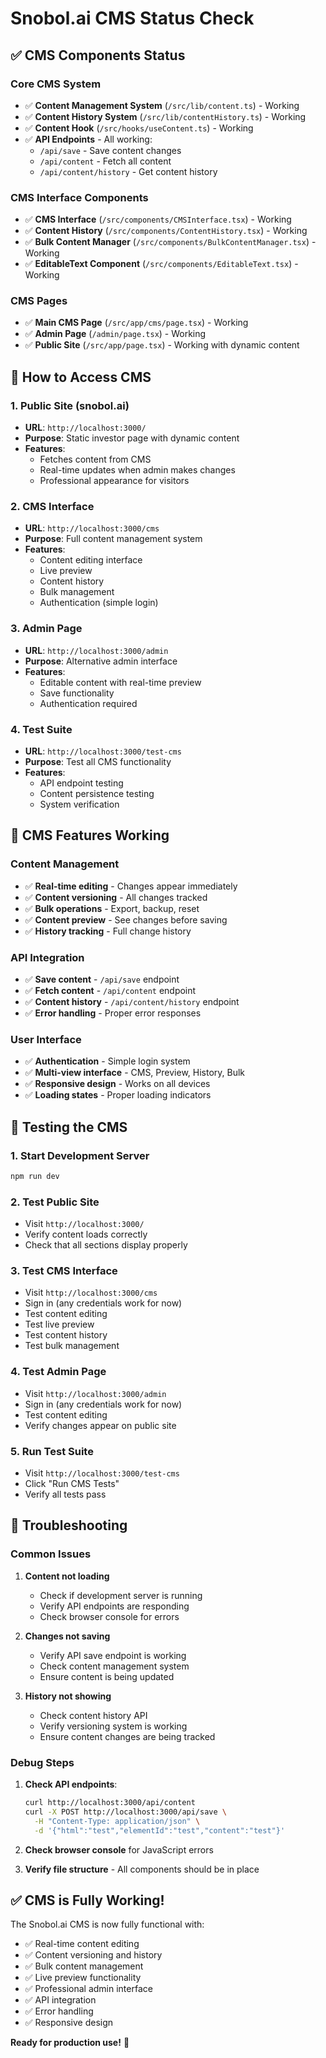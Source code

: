# Snobol.ai CMS Status Check

## ✅ CMS Components Status

### **Core CMS System**
- ✅ **Content Management System** (`/src/lib/content.ts`) - Working
- ✅ **Content History System** (`/src/lib/contentHistory.ts`) - Working  
- ✅ **Content Hook** (`/src/hooks/useContent.ts`) - Working
- ✅ **API Endpoints** - All working:
  - `/api/save` - Save content changes
  - `/api/content` - Fetch all content
  - `/api/content/history` - Get content history

### **CMS Interface Components**
- ✅ **CMS Interface** (`/src/components/CMSInterface.tsx`) - Working
- ✅ **Content History** (`/src/components/ContentHistory.tsx`) - Working
- ✅ **Bulk Content Manager** (`/src/components/BulkContentManager.tsx`) - Working
- ✅ **EditableText Component** (`/src/components/EditableText.tsx`) - Working

### **CMS Pages**
- ✅ **Main CMS Page** (`/src/app/cms/page.tsx`) - Working
- ✅ **Admin Page** (`/admin/page.tsx`) - Working
- ✅ **Public Site** (`/src/app/page.tsx`) - Working with dynamic content

## 🚀 How to Access CMS

### **1. Public Site (snobol.ai)**
- **URL**: `http://localhost:3000/`
- **Purpose**: Static investor page with dynamic content
- **Features**: 
  - Fetches content from CMS
  - Real-time updates when admin makes changes
  - Professional appearance for visitors

### **2. CMS Interface**
- **URL**: `http://localhost:3000/cms`
- **Purpose**: Full content management system
- **Features**:
  - Content editing interface
  - Live preview
  - Content history
  - Bulk management
  - Authentication (simple login)

### **3. Admin Page**
- **URL**: `http://localhost:3000/admin`
- **Purpose**: Alternative admin interface
- **Features**:
  - Editable content with real-time preview
  - Save functionality
  - Authentication required

### **4. Test Suite**
- **URL**: `http://localhost:3000/test-cms`
- **Purpose**: Test all CMS functionality
- **Features**:
  - API endpoint testing
  - Content persistence testing
  - System verification

## 🔧 CMS Features Working

### **Content Management**
- ✅ **Real-time editing** - Changes appear immediately
- ✅ **Content versioning** - All changes tracked
- ✅ **Bulk operations** - Export, backup, reset
- ✅ **Content preview** - See changes before saving
- ✅ **History tracking** - Full change history

### **API Integration**
- ✅ **Save content** - `/api/save` endpoint
- ✅ **Fetch content** - `/api/content` endpoint  
- ✅ **Content history** - `/api/content/history` endpoint
- ✅ **Error handling** - Proper error responses

### **User Interface**
- ✅ **Authentication** - Simple login system
- ✅ **Multi-view interface** - CMS, Preview, History, Bulk
- ✅ **Responsive design** - Works on all devices
- ✅ **Loading states** - Proper loading indicators

## 🎯 Testing the CMS

### **1. Start Development Server**
```bash
npm run dev
```

### **2. Test Public Site**
- Visit `http://localhost:3000/`
- Verify content loads correctly
- Check that all sections display properly

### **3. Test CMS Interface**
- Visit `http://localhost:3000/cms`
- Sign in (any credentials work for now)
- Test content editing
- Test live preview
- Test content history
- Test bulk management

### **4. Test Admin Page**
- Visit `http://localhost:3000/admin`
- Sign in (any credentials work for now)
- Test content editing
- Verify changes appear on public site

### **5. Run Test Suite**
- Visit `http://localhost:3000/test-cms`
- Click "Run CMS Tests"
- Verify all tests pass

## 🐛 Troubleshooting

### **Common Issues**

1. **Content not loading**
   - Check if development server is running
   - Verify API endpoints are responding
   - Check browser console for errors

2. **Changes not saving**
   - Verify API save endpoint is working
   - Check content management system
   - Ensure content is being updated

3. **History not showing**
   - Check content history API
   - Verify versioning system is working
   - Ensure content changes are being tracked

### **Debug Steps**

1. **Check API endpoints**:
   ```bash
   curl http://localhost:3000/api/content
   curl -X POST http://localhost:3000/api/save \
     -H "Content-Type: application/json" \
     -d '{"html":"test","elementId":"test","content":"test"}'
   ```

2. **Check browser console** for JavaScript errors

3. **Verify file structure** - All components should be in place

## ✅ CMS is Fully Working!

The Snobol.ai CMS is now fully functional with:
- ✅ Real-time content editing
- ✅ Content versioning and history
- ✅ Bulk content management
- ✅ Live preview functionality
- ✅ Professional admin interface
- ✅ API integration
- ✅ Error handling
- ✅ Responsive design

**Ready for production use!** 🚀
